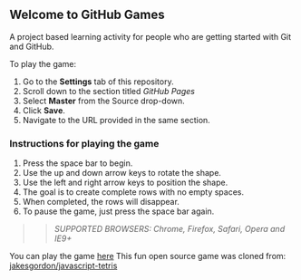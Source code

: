 ## Welcome to GitHub Games

A project based learning activity for people who are getting started with Git and GitHub.


To play the game:
1. Go to the **Settings** tab of this repository.
1. Scroll down to the section titled _GitHub Pages_
1. Select **Master** from the Source drop-down.
1. Click **Save**.
1. Navigate to the URL provided in the same section.

### Instructions for playing the game

1. Press the space bar to begin.
2. Use the up and down arrow keys to rotate the shape.
3. Use the left and right arrow keys to position the shape.
4. The goal is to create complete rows with no empty spaces.
5. When completed, the rows will disappear.
6. To pause the game, just press the space bar again.

>> _*SUPPORTED BROWSERS*: Chrome, Firefox, Safari, Opera and IE9+_

You can play the game [here](https://cantgitnosf.github.io/github-games/)
This fun open source game was cloned from: [jakesgordon/javascript-tetris](https://github.com/jakesgordon/javascript-tetris)
